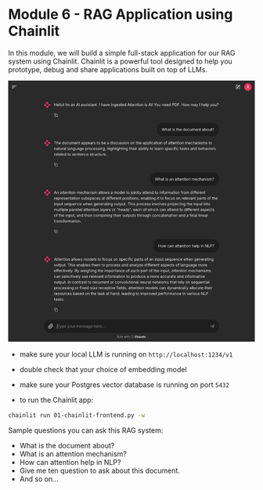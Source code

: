 # Module 6 - RAG Application using Chainlit

In this module, we will build a simple full-stack application for our RAG system using Chainlit. Chainlit is a powerful tool designed to help you prototype, debug and share applications built on top of LLMs.

![Attention is all you need chatbot](./images/AttentionIsAllYouNeed.png)

- make sure your local LLM is running on `http://localhost:1234/v1`
- double check that your choice of embedding model
- make sure your Postgres vector database is running on port `5432`

- to run the Chainlit app:

```bash
chainlit run 01-chainlit-frontend.py -w
```

Sample questions you can ask this RAG system:

- What is the document about?
- What is an attention mechanism?
- How can attention help in NLP?
- Give me ten question to ask about this document.
- And so on...  